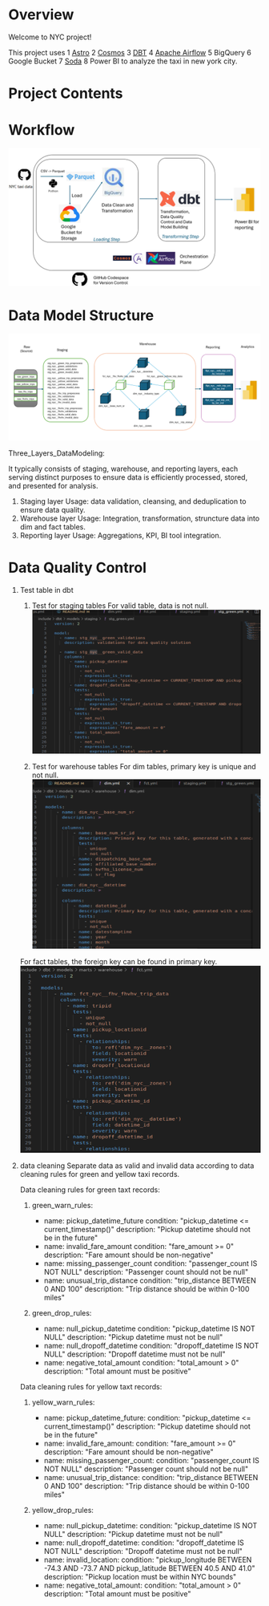 Overview
========

Welcome to NYC project! 

This project uses 
    1 [Astro](https://www.astronomer.io/dg/signup-airflow/?utm_term=astro%20airflow&utm_campaign=brand-ft-global&utm_source=adwords&utm_medium=ppc&hsa_acc=4274135664&hsa_cam=21865965766&hsa_grp=169329542829&hsa_ad=743940119888&hsa_src=g&hsa_tgt=kwd-1777215821248&hsa_kw=astro%20airflow&hsa_mt=p&hsa_net=adwords&hsa_ver=3&gad_source=1&gad_campaignid=21865965766&gbraid=0AAAAADP7Y9h6CsvefFMH8xTG9Q-_USBQ8&gclid=Cj0KCQjwoZbBBhDCARIsAOqMEZUoRqNGZytzbavrQZdXT9hYyecnTyi5p1hJg3NOWR7pZm2bxNfPb_YaAoMIEALw_wcB) 
    2 [Cosmos](https://www.astronomer.io/cosmos/) 
    3 [DBT](https://www.getdbt.com/product/what-is-dbt) 
    4 [Apache Airflow](https://airflow.apache.org/)
    5 BigQuery 
    6 Google Bucket 
    7 [Soda](https://www.soda.io/) 
    8 Power BI
to analyze the taxi in new york city. 



Project Contents
================


Workflow 
================
![workflow diagram](https://github.com/GloriaTT502a/nyc_project/blob/img/img/workflow.png)



Data Model Structure
===========================
![Data Model Structure](https://github.com/GloriaTT502a/nyc_project/blob/img/img/Three_Layers_DataModeling.png)

Three_Layers_DataModeling: 

It typically consists of staging, warehouse, and reporting layers, each serving distinct purposes to ensure data is efficiently processed, stored, and presented for analysis. 

1. Staging layer 
    Usage: data validation, cleansing, and deduplication to ensure data quality. 
2. Warehouse layer
    Usage: Integration, transformation, struncture data into dim and fact tables. 
3. Reporting layer 
    Usage: Aggregations, KPI, BI tool integration. 


Data Quality Control 
=========================== 

1. Test table in dbt 
    1) Test for staging tables 
      For valid table, data is not null. 
      ![Test for staging tables](https://github.com/GloriaTT502a/nyc_project/blob/img/img/Test_staging_table.png)

    2) Test for warehouse tables 
      For dim tables, primary key is unique and not null. 
      ![Test for warehouse tables](https://github.com/GloriaTT502a/nyc_project/blob/img/img/Test_dim_table.png)

      For fact tables, the foreign key can be found in primary key. 
      ![Test for fact tables](https://github.com/GloriaTT502a/nyc_project/blob/img/img/Test_fact_table.png)

2. data cleaning 
    Separate data as valid and invalid data according to data cleaning rules for green and yellow taxi records. 

    Data cleaning rules for green taxt records: 
    
    1) green_warn_rules:
        - name: pickup_datetime_future
          condition: "pickup_datetime <= current_timestamp()"
          description: "Pickup datetime should not be in the future"
        - name: invalid_fare_amount
          condition: "fare_amount >= 0"
          description: "Fare amount should be non-negative"
        - name: missing_passenger_count
          condition: "passenger_count IS NOT NULL"
          description: "Passenger count should not be null"
        - name: unusual_trip_distance
          condition: "trip_distance BETWEEN 0 AND 100"
          description: "Trip distance should be within 0-100 miles"

    2) green_drop_rules:
        - name: null_pickup_datetime
          condition: "pickup_datetime IS NOT NULL"
          description: "Pickup datetime must not be null"
        - name: null_dropoff_datetime
          condition: "dropoff_datetime IS NOT NULL"
          description: "Dropoff datetime must not be null"
        - name: negative_total_amount
          condition: "total_amount > 0"
          description: "Total amount must be positive"                                


    Data cleaning rules for yellow taxt records: 

    1) yellow_warn_rules:
        - name: pickup_datetime_future:
          condition: "pickup_datetime <= current_timestamp()"
          description: "Pickup datetime should not be in the future"
        - name: invalid_fare_amount:
          condition: "fare_amount >= 0"
          description: "Fare amount should be non-negative"
        - name: missing_passenger_count:
          condition: "passenger_count IS NOT NULL"
          description: "Passenger count should not be null"
        - name: unusual_trip_distance:
          condition: "trip_distance BETWEEN 0 AND 100"
          description: "Trip distance should be within 0-100 miles"

    2) yellow_drop_rules:
        - name: null_pickup_datetime:
          condition: "pickup_datetime IS NOT NULL"
          description: "Pickup datetime must not be null"
        - name: null_dropoff_datetime:
          condition: "dropoff_datetime IS NOT NULL"
          description: "Dropoff datetime must not be null"
        - name: invalid_location:
          condition: "pickup_longitude BETWEEN -74.3 AND -73.7 AND pickup_latitude BETWEEN 40.5 AND 41.0"
          description: "Pickup location must be within NYC bounds"
        - name: negative_total_amount:
          condition: "total_amount > 0"
          description: "Total amount must be positive"

          